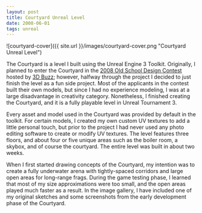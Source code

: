```yaml
---
layout: post
title: Courtyard Unreal Level
date: 2008-06-01
tags: unreal
---
```


![courtyard-cover]({{ site.url }}/images/courtyard-cover.png "Courtyard Unreal Level")

The Courtyard is a level I built using the Unreal Engine 3 Toolkit. Originally, I planned to enter the Courtyard in the [2008 Old School Design Contest](http://www.ign.com/articles/2008/06/04/3d-buzz-announces-old-school-level-design-contest-for-unreal-tournament-3) hosted by [3D Buzz](http://www.3dbuzz.com/); however, halfway through the project I decided to just finish the level as a fun side project. Most of the applicants in the contest built their own models, but since I had no experience modeling, I was at a large disadvantage in creativity category. Nonetheless, I finished creating the Courtyard, and it is a fully playable level in Unreal Tournament 3.

Every asset and model used in the Courtyard was provided by default in the toolkit. For certain models, I created my own custom UV textures to add a little personal touch, but prior to the project I had never used any photo editing software to create or modify UV textures. The level features three floors, and about four or five unique areas such as the boiler room, a skybox, and of course the courtyard. The entire level was built in about two weeks.

When I first started drawing concepts of the Courtyard, my intention was to create a fully underwater arena with tightly-spaced corridors and large open areas for long-range frags. During the game testing phase, I learned that most of my size approximations were too small, and the open areas played much faster as a result. In the image gallery, I have included one of my original sketches and some screenshots from the early development phase of the Courtyard.

